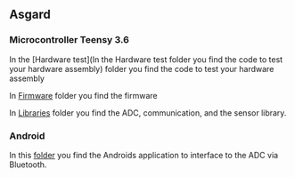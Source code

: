 ## Asgard

### Microcontroller Teensy 3.6
In the [Hardware test](In the Hardware test folder you find the code to test your hardware assembly) folder you find the code to test your hardware assembly

In [Firmware](https://github.com/BasicAirData/AirDataComputer/tree/master/Software/Asgard/Microcontroller/Firmware) folder you find the firmware

In [Libraries](https://github.com/BasicAirData/AirDataComputer/tree/master/Software/Asgard/Microcontroller/Libraries) folder you find the ADC, communication, and the sensor library.

### Android

In this [folder](https://github.com/BasicAirData/AirDataComputer/tree/master/Software/Asgard/Android) you find the Androids application to interface to the ADC via Bluetooth.

